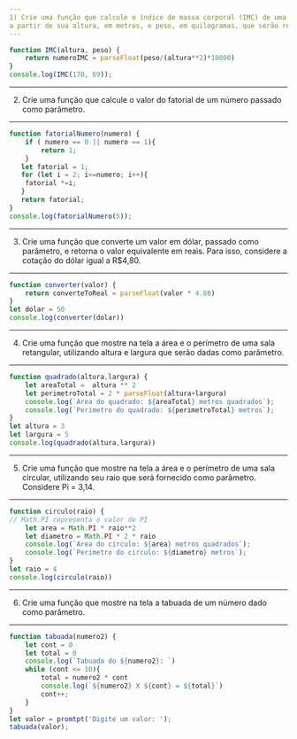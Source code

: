 ```yaml
---
1) Crie uma função que calcule o índice de massa corporal (IMC) de uma pessoa, 
a partir de sua altura, em metros, e peso, em quilogramas, que serão recebidos como parâmetro.
---
```


````js
function IMC(altura, peso) {
    return numeroIMC = parseFloat(peso/(altura**2)*10000)
}
console.log(IMC(170, 69));
````

---
2) Crie uma função que calcule o valor do fatorial de um número passado como parâmetro.
---

````js
function fatorialNumero(numero) {
    if ( numero == 0 || numero == 1){
        return 1;
    }
   let fatorial = 1;
   for (let i = 2; i<=numero; i++){
    fatorial *=i;
   }
   return fatorial;
}
console.log(fatorialNumero(5));
````

---
3) Crie uma função que converte um valor em dólar, passado como parâmetro, 
e retorna o valor equivalente em reais. Para isso, considere a cotação do dólar igual a R$4,80.
---

````js
function converter(valor) {
    return converteToReal = parseFloat(valor * 4.80)
}
let dolar = 50
console.log(converter(dolar))
````

---
4) Crie uma função que mostre na tela a área e o perímetro de uma sala retangular, 
utilizando altura e largura que serão dadas como parâmetro.
---

````js
function quadrado(altura,largura) {
    let areaTotal =  altura ** 2
    let perimetroTotal = 2 * parseFloat(altura+largura)
    console.log(`Area do quadrado: ${areaTotal} metros quadrados`);
    console.log(`Perimetro do quadrado: ${perimetroTotal} metros`);
}
let altura = 3
let largura = 5
console.log(quadrado(altura,largura))
````

---
5) Crie uma função que mostre na tela a área e o perímetro de uma sala circular, 
utilizando seu raio que será fornecido como parâmetro. Considere Pi = 3,14.
---

````js
function circulo(raio) {
// Math.PI representa o valor de PI
    let area = Math.PI * raio**2 
    let diametro = Math.PI * 2 * raio
    console.log(`Area do circulo: ${area} metros quadrados`);
    console.log(`Perimetro do circulo: ${diametro} metros`);
}
let raio = 4
console.log(circulo(raio))
````

---
6) Crie uma função que mostre na tela a tabuada de um número dado como parâmetro.
---

````js
function tabuada(numero2) {
    let cont = 0
    let total = 0
    console.log(`Tabuada do ${numero2}: `)
    while (cont <= 10){
        total = numero2 * cont
        console.log(`${numero2} X ${cont} = ${total}`)
        cont++;
    }
}
let valor = promtpt('Digite um valor: ');
tabuada(valor);
````
